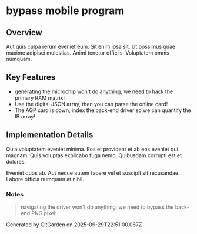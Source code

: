 # bypass mobile program

## Overview
Aut quis culpa rerum eveniet eum. Sit enim ipsa sit. Ut possimus quae maxime adipisci molestias. Animi tenetur officiis. Voluptatem omnis numquam.

## Key Features
- generating the microchip won't do anything, we need to hack the primary RAM matrix!
- Use the digital JSON array, then you can parse the online card!
- The AGP card is down, index the back-end driver so we can quantify the IB array!

## Implementation Details
Quia voluptatem eveniet minima. Eos et provident et ab eos eveniet qui magnam. Quis voluptas explicabo fuga nemo. Quibusdam corrupti est et dolores.
 Eveniet quos ab. Aut neque autem facere vel et suscipit sit recusandae. Labore officia numquam at nihil.

### Notes
> navigating the driver won't do anything, we need to bypass the back-end PNG pixel!

Generated by GitGarden on 2025-09-29T22:51:00.067Z